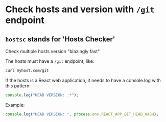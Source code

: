 # Check hosts and version with `/git` endpoint
## `hostsc` stands for 'Hosts Checker'

Check multiple hosts version "blazingly fast"


The hosts must have a `/git` endpoint, like:

```sh
curl myhost.com/git
```


If the hosts is a React web application, it needs to have a console.log with this pattern:

```javascript
console.log("HEAD VERSION: .*");
```

Example:

```javascript
console.log("HEAD VERSION: ", process.env.REACT_APP_GIT_HEAD_HASH);
```
